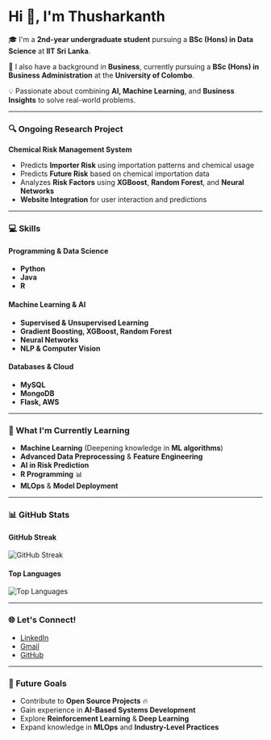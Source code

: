 # Hi 👋, I'm Thusharkanth

🎓 I'm a **2nd-year undergraduate student** pursuing a **BSc (Hons) in Data Science** at **IIT Sri Lanka**.

📌 I also have a background in **Business**, currently pursuing a **BSc (Hons) in Business Administration** at the **University of Colombo**.

💡 Passionate about combining **AI, Machine Learning**, and **Business Insights** to solve real-world problems.

---

### 🔍 Ongoing Research Project  
**Chemical Risk Management System**  
- Predicts **Importer Risk** using importation patterns and chemical usage  
- Predicts **Future Risk** based on chemical importation data  
- Analyzes **Risk Factors** using **XGBoost**, **Random Forest**, and **Neural Networks**  
- **Website Integration** for user interaction and predictions

---

### 💻 Skills  
#### Programming & Data Science
- **Python**  
- **Java**  
- **R**

#### Machine Learning & AI
- **Supervised & Unsupervised Learning**  
- **Gradient Boosting, XGBoost, Random Forest**  
- **Neural Networks**  
- **NLP & Computer Vision**

#### Databases & Cloud
- **MySQL**  
- **MongoDB**  
- **Flask, AWS**

---

### 💪 What I'm Currently Learning  
- **Machine Learning** (Deepening knowledge in **ML algorithms**)  
- **Advanced Data Preprocessing** & **Feature Engineering**  
- **AI in Risk Prediction**  
- **R Programming** 📊  
- **MLOps** & **Model Deployment**  

---

### 📊 GitHub Stats  
#### GitHub Streak  
![GitHub Streak](https://github-readme-streak-stats.herokuapp.com/?user=Thusharkanth&theme=dark)

#### Top Languages  
![Top Languages](https://github-readme-stats.vercel.app/api/top-langs/?username=Thusharkanth&theme=dark)

---

### 🌐 Let's Connect!  
- [LinkedIn](https://www.linkedin.com/in/thusharkanth)  
- [Gmail](mailto:thusharkanth@example.com)  
- [GitHub](https://github.com/Thusharkanth)  

---

### 📌 Future Goals  
- Contribute to **Open Source Projects** 🔥  
- Gain experience in **AI-Based Systems Development**  
- Explore **Reinforcement Learning** & **Deep Learning**  
- Expand knowledge in **MLOps** and **Industry-Level Practices**
